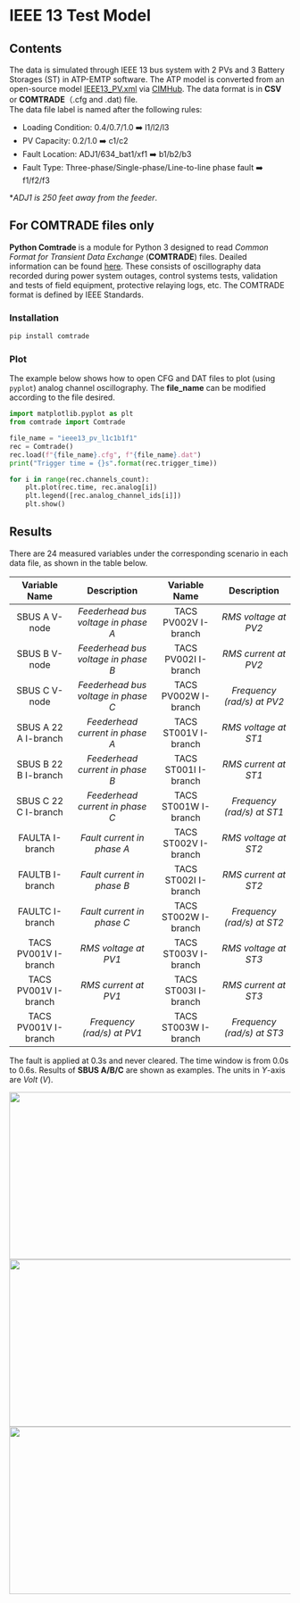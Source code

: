 # IEEE 13 Test Model
## Contents
The data is simulated through IEEE 13 bus system with 2 PVs and 3 Battery Storages (ST) in ATP-EMTP software. The ATP model is converted from an open-source model [IEEE13_PV.xml](https://github.com/GRIDAPPSD/CIMHub/blob/feature/SETO/OEDI/xml/IEEE13_PV.xml) via [CIMHub](https://github.com/GRIDAPPSD/CIMHub/tree/feature/SETO). The data format is in **CSV** or **COMTRADE**（.cfg and .dat) file.<br>
The data file label is named after the following rules:<br>
* Loading Condition: 0.4/0.7/1.0 ➡️ l1/l2/l3<br>
* PV Capacity: 0.2/1.0 ➡️ c1/c2<br>
* Fault Location: ADJ1/634_bat1/xf1 ➡️ b1/b2/b3<br>
* Fault Type: Three-phase/Single-phase/Line-to-line phase fault ➡️ f1/f2/f3<br>

*_ADJ1 is 250 feet away from the feeder_.<br>

## For COMTRADE files only
**Python Comtrade** is a module for Python 3 designed to read *Common Format for Transient Data Exchange* (**COMTRADE**) files. Deailed information can be found [here](https://github.com/dparrini/python-comtrade). These consists of oscillography data recorded during power system outages, control systems tests, validation and tests of field equipment, protective relaying logs, etc. The COMTRADE format is defined by IEEE Standards.
### Installation

```python
pip install comtrade
```

### Plot
The example below shows how to open CFG and DAT files to plot (using `pyplot`) analog channel oscillography. The **file_name** can be modified according to the file desired.

```python
import matplotlib.pyplot as plt
from comtrade import Comtrade

file_name = "ieee13_pv_l1c1b1f1"
rec = Comtrade()
rec.load(f"{file_name}.cfg", f"{file_name}.dat")
print("Trigger time = {}s".format(rec.trigger_time))

for i in range(rec.channels_count):
    plt.plot(rec.time, rec.analog[i])
    plt.legend([rec.analog_channel_ids[i]])
    plt.show()
```


## Results
There are 24 measured variables under the corresponding scenario in each data file, as shown in the table below. 

| Variable Name | Description | Variable Name | Description |
| :---: | :---: | :---: | :---: |
| SBUS A V-node | *Feederhead bus voltage in phase A* | TACS PV002V I-branch | *RMS voltage at PV2* |
| SBUS B V-node | *Feederhead bus voltage in phase B* | TACS PV002I I-branch | *RMS current at PV2* |
| SBUS C V-node | *Feederhead bus voltage in phase C* | TACS PV002W I-branch | *Frequency (rad/s) at PV2* |
| SBUS A 22 A I-branch | *Feederhead current in phase A* | TACS ST001V I-branch | *RMS voltage at ST1* |
| SBUS B 22 B I-branch | *Feederhead current in phase B* | TACS ST001I I-branch | *RMS current at ST1* |
| SBUS C 22 C I-branch | *Feederhead current in phase C* | TACS ST001W I-branch | *Frequency (rad/s) at ST1* |
| FAULTA I-branch | *Fault current in phase A* | TACS ST002V I-branch | *RMS voltage at ST2* |
| FAULTB I-branch | *Fault current in phase B* | TACS ST002I I-branch | *RMS current at ST2* |
| FAULTC I-branch | *Fault current in phase C* | TACS ST002W I-branch | *Frequency (rad/s) at ST2* |
| TACS PV001V I-branch | *RMS voltage at PV1* | TACS ST003V I-branch | *RMS voltage at ST3* |
| TACS PV001V I-branch | *RMS current at PV1* | TACS ST003I I-branch | *RMS current at ST3* |
| TACS PV001V I-branch | *Frequency (rad/s) at PV1* | TACS ST003W I-branch | *Frequency (rad/s) at ST3* |


The fault is applied at 0.3s and never cleared. The time window is from 0.0s to 0.6s. Results of **SBUS A/B/C** are shown as examples. The units in *Y*-axis are *Volt* (*V*).<br>

<div align=center><img src="https://user-images.githubusercontent.com/113486786/205723319-c76e8ecc-ee7c-44fd-981e-7211c38f63d4.png" width="600" height="300">
<div align=center><img src="https://user-images.githubusercontent.com/113486786/205723329-df133944-33df-404c-8e9b-4c7bc3ce1bd1.png" width="600" height="300">
<div align=center><img src="https://user-images.githubusercontent.com/113486786/205723340-6f88c022-e19e-40be-9b6c-9de2e432cc1c.png" width="600" height="300">
